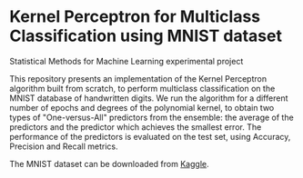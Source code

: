 # Kernel Perceptron for Multiclass Classification using MNIST dataset
Statistical Methods for Machine Learning experimental project


This repository presents an implementation of the Kernel Perceptron algorithm built from scratch, to perform multiclass classification on the MNIST database of handwritten digits. We run the algorithm for a different number of epochs and degrees of the polynomial kernel, to obtain two types of "One-versus-All" predictors from the ensemble: the average of the predictors and the predictor which achieves the smallest error. The performance of the predictors is evaluated on the test set, using Accuracy, Precision and Recall metrics.

The MNIST dataset can be downloaded from [Kaggle](https://www.kaggle.com/datasets/oddrationale/mnist-in-csv).
